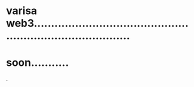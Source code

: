 # varisa web3.................................................................................
# soon...........
.
